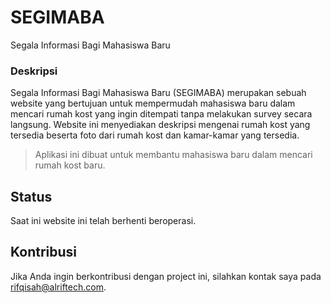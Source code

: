 # SEGIMABA
Segala Informasi Bagi Mahasiswa Baru

### Deskripsi
Segala Informasi Bagi Mahasiswa Baru (SEGIMABA) merupakan sebuah website yang bertujuan untuk mempermudah mahasiswa baru dalam mencari rumah kost yang ingin ditempati tanpa melakukan survey secara langsung. Website ini menyediakan deskripsi mengenai rumah kost yang tersedia beserta foto dari rumah kost dan kamar-kamar yang tersedia.

> Aplikasi ini dibuat untuk membantu mahasiswa baru dalam mencari rumah kost baru.

## Status
Saat ini website ini telah berhenti beroperasi.

## Kontribusi
Jika Anda ingin berkontribusi dengan project ini, silahkan kontak saya pada [rifqisah@alriftech.com](mailto:rifqisah@alriftech.com).
